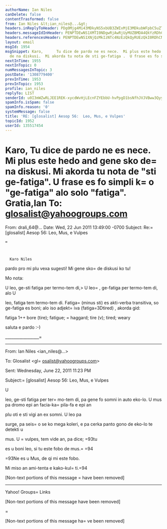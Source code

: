 ```yaml
---
authorName: Ian Niles
canDelete: false
contentTrasformed: false
from: Ian Niles &lt;ian_niles@...&gt;
headers.inReplyToHeader: PDg0Mjg4Mi43MDkyNS5xbUB3ZWIxMjE3MDkubWFpbC5uZTEueWFob28uY29tPg==
headers.messageIdInHeader: PENPTDEwNS1XMTI0NDgwRjAwRjUyMUZBMDA4QkYzRDhCNTAwQHBoeC5nYmw+
headers.referencesHeader: PENPTDEwNS1XNjQzMkIzNTc4NzEzQkQyRUEzQkI0RDhCNTAwQHBoeC5nYmw+LDw4NDI4ODIuNzA5MjUucW1Ad2ViMTIxNzA5Lm1haWwubmUxLnlhaG9vLmNvbT4=
layout: email
msgId: 1954
msgSnippet: Karo,      Tu dice de pardo ne es nece.  Mi plus este hedo and gene sko
  de na diskusi.  Mi akorda tu nota de sti ge-fatiga .  U frase es fo simpli ko
nextInTime: 1955
nextInTopic: 0
numMessagesInTopic: 3
postDate: '1308779400'
prevInTime: 1953
prevInTopic: 1953
profile: ian_niles
replyTo: LIST
senderId: u0I3mWZwRLJEE1REK-xycdWvHjLEcnFZYEbbU-hvPpgD1bsNfhJVJVBww3QyyTTVu7EhxGnGZBNpRj5QB7lwfhusqcn-PAuS
spamInfo.isSpam: false
spamInfo.reason: '0'
systemMessage: false
title: 'RE: [glosalist] Aesop 56:  Leo, Mus, e Vulpes'
topicId: 1952
userId: 135517454
---
```



Karo,      Tu dice de pardo ne es nece.  Mi plus este hedo and gene sko de=
 na diskusi.  Mi akorda tu nota de "sti ge-fatiga".  U frase es fo simpli k=
o "ge-fatiga" alo solo "fatiga". Gratia,Ian
 To: glosalist@yahoogroups.com
=
From: drali_64@...
Date: Wed, 22 Jun 2011 13:49:00 -0700
Subject: Re:=
 [glosalist] Aesop 56:  Leo, Mus, e Vulpes


















 



  


    =

      
      
      Karo Niles

pardo pro mi plu vexa sugesti! Mi gene sko=
 de diskusi ko tu!

Mo nota:

U leo, ge-sti fatiga per termo-tem di,> U leo=
, ge-fatiga per termo-tem di, alo  U

leo,  fatiga tem termo-tem di. Fatiga=
(minus sti) es akti-verba transitiva, so  ge-fatiga es boni; alo iso adjekt=
iva (fatiga=3Dtired) , akorda gid:

fatiga 1++       bore (tire); fatigue; =
haggard; tire (v); tired; weary 



saluta e pardo :-)



_________________=
_______________

From: Ian Niles <ian_niles@...>

To: Glosalist <gl=
osalist@yahoogroups.com>

Sent: Wednesday, June 22, 2011 11:23 PM

Subject:=
 [glosalist] Aesop 56:  Leo, Mus, e Vulpes



U

leo, ge-sti fatiga per ter=
mo-tem di, pa gene fo somni in auto eko-lo.  U mus pa dromo epi an facia-ka=
pila-fa e epi an

plu oti e sti vigi an ex somni.  U leo pa

surge, pa seis=
o se ko mega koleri, e pa cerka panto gono de eko-lo te detekti u

mus.  U =
vulpes, tem vide an, pa dice; =93tu

es u boni leo, si tu este fobo de mus.=
=94 

=93Ne es u Mus, de qi mi este fobo. 

Mi miso an ami-tenta e kako-kul=
ti.=94



                          



[Non-text portions of this message =
have been removed]



------------------------------------



Yahoo! Groups=
 Links



[Non-text portions of this message have been removed]





    
 =
    

    
    






   		 	   		  

[Non-text portions of this message ha=
ve been removed]


